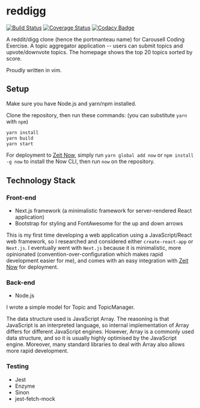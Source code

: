 # reddigg

[![Build Status](https://travis-ci.org/indocomsoft/reddigg.svg?branch=master)](https://travis-ci.org/indocomsoft/reddigg) [![Coverage Status](https://coveralls.io/repos/github/indocomsoft/reddigg/badge.svg?branch=master)](https://coveralls.io/github/indocomsoft/reddigg?branch=master) [![Codacy Badge](https://api.codacy.com/project/badge/Grade/64255fcdbedb4299bbe5b6a592689873)](https://www.codacy.com/app/indocomsoft/reddigg?utm_source=github.com&amp;utm_medium=referral&amp;utm_content=indocomsoft/reddigg&amp;utm_campaign=Badge_Grade)

A reddit/digg clone (hence the portmanteau name) for Carousell Coding Exercise.
A topic aggregator application -- users can submit topics and upvote/downvote topics.
The homepage shows the top 20 topics sorted by score.

Proudly written in vim.

## Setup
Make sure you have Node.js and yarn/npm installed.

Clone the repository, then run these commands: (you can substitute `yarn` with `npm`)
```bash
yarn install
yarn build
yarn start
```

For deployment to [Zeit Now](https://zeit.co/now), simply run `yarn global add now` or `npm install -g now` to install the Now CLI, then run `now` on the repository.

## Technology Stack
### Front-end
- Next.js framework (a minimalistic framework for server-rendered React application)
- Bootstrap for styling and FontAwesome for the up and down arrows

This is my first time developing a web application using a JavaScript/React web framework, so I researched and considered either `create-react-app` or `Next.js`. I eventually went with `Next.js` because it is minimalistic, more opinionated (convention-over-configuration which makes rapid development easier for me), and comes with an easy integration with [Zeit Now](https://zeit.co/now) for deployment.
### Back-end
- Node.js

I wrote a simple model for Topic and TopicManager.

The data structure used is JavaScript Array. The reasoning is that JavaScript is an interpreted language, so internal implementation of Array differs for different JavaScript engines. However, Array is a commonly used data structure, and so it is usually highly optimised by the JavaScript engine. Moreover, many standard libraries to deal with Array also allows more rapid development.
### Testing
- Jest
- Enzyme
- Sinon
- jest-fetch-mock

